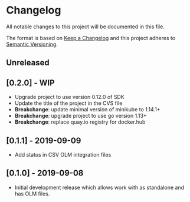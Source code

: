 # Changelog
All notable changes to this project will be documented in this file.

The format is based on [Keep a Changelog](http://keepachangelog.com/en/1.0.0/)
and this project adheres to [Semantic Versioning](http://semver.org/spec/v2.0.0.html).

## Unreleased

## [0.2.0] - WIP 

- Upgrade project to use version 0.12.0 of SDK
- Update the title of the project in the CVS file
- **Breakchange**: update minimal version of minikube to 1.14.1+
- **Breakchange**: upgrade project to use go version 1.13+
- **Breakchange**: replace quay.io registry for docker.hub

## [0.1.1] - 2019-09-09
- Add status in CSV OLM integration files 

## [0.1.0] - 2019-09-08
- Initial development release which allows work with as standalone and has OLM files. 
